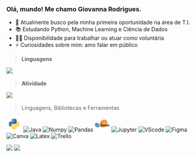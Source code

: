 ### Olá, mundo! Me chamo Giovanna Rodrigues.

- 🎯 Atualmente busco pela minha primeira oportunidade na área de T.I.
- 📚 Estudando Python, Machine Learning e Ciência de Dados
- 👩‍💻 Disponibilidade para trabalhar ou atuar como voluntária
- ⚡ Curiosidades sobre mim: amo falar em público

> **Linguagens**

<div align="left">
    <img height="130px" src="https://github-readme-stats-api-holic-x.vercel.app/api/top-langs/?username=rngiovanna4&theme=gruvbox_light&layout=compact"/>
</div>

> **Atividade**
<div align="left">
    <img height="160px" src="https://github-readme-streak-stats.herokuapp.com/?user=rngiovanna4&theme=gruvbox_light"/>
</div>

> Linguagens, Bibliotecas e Ferramentas

<img title="Python" alt="Python" width="40px" src="https://raw.githubusercontent.com/github/explore/master/topics/python/python.png"/> <img title="Java" alt="Java"  width="40px" src="https://cdn.jsdelivr.net/gh/devicons/devicon/icons/java/java-original.svg" /> <img title="Numpy" alt="Numpy" width="40px" src="https://cdn.jsdelivr.net/gh/devicons/devicon/icons/numpy/numpy-original.svg" /> <img title="Pandas" alt="Pandas" width="40px" src="https://cdn.jsdelivr.net/gh/devicons/devicon/icons/pandas/pandas-original-wordmark.svg" /> <img title="Scikit-Learn" alt="Scikit Learn" width="40px" src="https://raw.githubusercontent.com/github/explore/master/topics/scikit-learn/scikit-learn.png"/>
<img title="Jupyter" alt="Jupyter" width="40px" src="https://cdn.jsdelivr.net/gh/devicons/devicon/icons/jupyter/jupyter-original-wordmark.svg" />  <img title="VScode" alt="VScode" width="40px" src="https://cdn.jsdelivr.net/gh/devicons/devicon/icons/vscode/vscode-original.svg" /> <img title="Figma" alt="Figma" width="40px" src="https://cdn.jsdelivr.net/gh/devicons/devicon/icons/figma/figma-original.svg" /> <img title="Canva" alt="Canva" width="40px" src="https://cdn.jsdelivr.net/gh/devicons/devicon/icons/canva/canva-original.svg" /> <img title="Latex" alt="Latex" width="40px" src="https://cdn.jsdelivr.net/gh/devicons/devicon/icons/latex/latex-original.svg" /> <img title="Trello" alt="Trello" width="40px" src="https://cdn.jsdelivr.net/gh/devicons/devicon/icons/trello/trello-plain.svg" />
          
            
          
          
          
          
    
           
<div>
  <a href="https://www.linkedin.com/in/giovanna-rodrigues-37296a224/"><img src="https://img.shields.io/badge/LinkedIn-0077B5?style=for-the-badge&logo=linkedin&logoColor=white"></a>
  <a href = "mailto:rngiovanna4@gmail.com"><img src="https://img.shields.io/badge/-Gmail-%23333?style=for-the-badge&logo=gmail&logoColor=white" target="_blank"></a>
</div>
